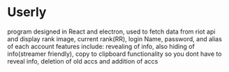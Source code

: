 # Userly
program designed in React and electron, used to fetch data from riot api and display rank image, current rank(RR), login Name, password, and alias of each account
features include: revealing of info, also hiding of info(streamer friendly), copy to clipboard functionality so you dont have to reveal info, deletion of old accs and addition of accs
